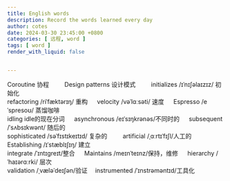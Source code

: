 ```yaml
---
title: English words
description: Record the words learned every day
author: cotes
date: 2024-03-30 23:45:00 +0800
categories: [ 远程, word ]
tags: [ word ]
render_with_liquid: false


---
```

Coroutine 协程  &emsp;&emsp;  Design patterns 设计模式  &emsp;&emsp; initializes /ɪˈnɪʃəlaɪzɪz/ 初始化
<br>refactoring /riˈfæktərɪŋ/ 重构  &emsp; velocity /vəˈlɑːsəti/ 速度  &emsp; Espresso /eˈspresoʊ/ 蒸馏咖啡
<br>idling idle的现在分词  &emsp; asynchronous /eɪˈsɪŋkrənəs/不同时的  &emsp; subsequent /ˈsʌbsɪkwənt/ 随后的
<br>sophisticated /səˈfɪstɪkeɪtɪd/ 复杂的  &emsp;&emsp; artificial /ˌɑːrtɪˈfɪʃl/人工的 &emsp; Establishing /ɪˈstæblɪʃɪŋ/ 建立
<br>integrate /ˈɪntɪɡreɪt/整合  &emsp;  Maintains /meɪnˈteɪnz/保持，维修  &emsp;  hierarchy /ˈhaɪərɑːrki/ 层次
<br>validation /ˌvæləˈdeɪʃən/验证 &emsp;instrumented /ˈɪnstrəməntɪd/工具化



